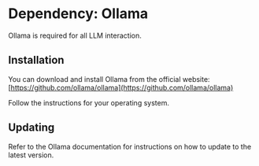 # Dependency: Ollama

Ollama is required for all LLM interaction.

## Installation

You can download and install Ollama from the official website: [https://github.com/ollama/ollama](https://github.com/ollama/ollama)

Follow the instructions for your operating system.

## Updating

Refer to the Ollama documentation for instructions on how to update to the latest version.
